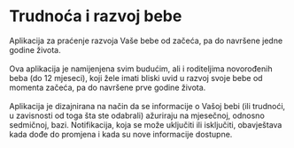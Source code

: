 Trudnoća i razvoj bebe
===========

Aplikacija za praćenje razvoja Vaše bebe od začeća, pa do navršene jedne godine života.<br><br>
Ova aplikacija je namijenjena svim budućim, ali i roditeljima novorođenih beba (do 12 mjeseci), koji žele imati bliski uvid u razvoj svoje bebe od momenta začeća, pa do navršene prve godine života.<br><br>
Aplikacija je dizajnirana na način da se informacije o Vašoj bebi (ili trudnoći, u zavisnosti od toga šta ste odabrali) ažuriraju na mjesečnoj, odnosno sedmičnoj, bazi.
Notifikacija, koja se može uključiti ili isključiti, obavještava kada dođe do promjena i kada su nove informacije dostupne.

